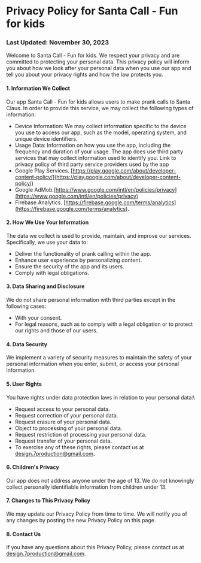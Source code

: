 # Privacy Policy for Santa Call - Fun for kids
### Last Updated: November 30, 2023
Welcome to Santa Call - Fun for kids. We respect your privacy and are committed to protecting your personal data. This privacy policy will inform you about how we look after your personal data when you use our app and tell you about your privacy rights and how the law protects you.
#### 1. Information We Collect
Our app Santa Call - Fun for kids allows users to make prank calls to Santa Claus. In order to provide this service, we may collect the following types of information:
- Device Information: We may collect information specific to the device you use to access our app, such as the model, operating system, and unique device identifiers.
- Usage Data: Information on how you use the app, including the frequency and duration of your usage.
The app does use third party services that may collect information used to identify you. Link to privacy policy of third party service providers used by the app
- Google Play Services. [https://play.google.com/about/developer-content-policy/](https://play.google.com/about/developer-content-policy/)
- Google AdMob.[https://www.google.com/intl/en/policies/privacy](https://www.google.com/intl/en/policies/privacy)
- Firebase Analytics. [https://firebase.google.com/terms/analytics](https://firebase.google.com/terms/analytics).
#### 2. How We Use Your Information
The data we collect is used to provide, maintain, and improve our services. Specifically, we use your data to:
- Deliver the functionality of prank calling within the app.
- Enhance user experience by personalizing content.
- Ensure the security of the app and its users.
- Comply with legal obligations.
#### 3. Data Sharing and Disclosure
We do not share personal information with third parties except in the following cases:
- With your consent.
- For legal reasons, such as to comply with a legal obligation or to protect our rights and those of our users.
#### 4. Data Security
We implement a variety of security measures to maintain the safety of your personal information when you enter, submit, or access your personal information.
#### 5. User Rights
You have rights under data protection laws in relation to your personal data:\
- Request access to your personal data.
- Request correction of your personal data.
- Request erasure of your personal data.
- Object to processing of your personal data.
- Request restriction of processing your personal data.
- Request transfer of your personal data.
- To exercise any of these rights, please contact us at [design.7production@gmail.com](design.7production@gmail.com).
#### 6. Children's Privacy
Our app does not address anyone under the age of 13. We do not knowingly collect personally identifiable information from children under 13.
#### 7. Changes to This Privacy Policy
We may update our Privacy Policy from time to time. We will notify you of any changes by posting the new Privacy Policy on this page.
#### 8. Contact Us
If you have any questions about this Privacy Policy, please contact us at [design.7production@gmail.com](design.7production@gmail.com).
